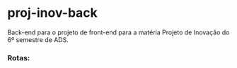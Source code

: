 # proj-inov-back
Back-end para o projeto de front-end para a matéria Projeto de Inovação do 6º semestre de ADS.

### Rotas:
